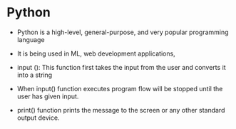 # Python
- Python is a high-level, general-purpose, and very popular programming language
- It is being used in ML, web development applications,
 


- input (): This function first takes the input from the user and converts it into a string
- When input() function executes program flow will be stopped until the user has given input.
- print() function prints the message to the screen or any other standard output device.
